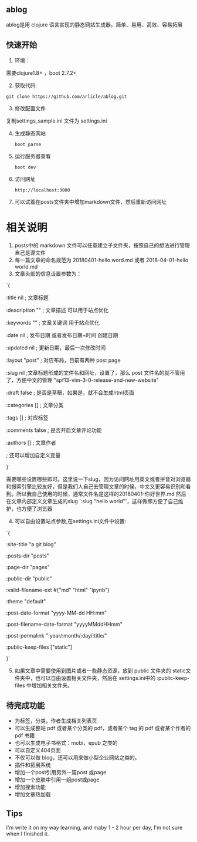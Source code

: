 
## ablog

ablog是用 clojure 语言实现的静态网站生成器。简单、易用、高效、容易拓展

## 快速开始

1. 环境：

需要clojure1.8+ ，boot 2.7.2+


2. 获取代码:

`git clone https://github.com/arlicle/ablog.git`

3. 修改配置文件

复制settings_sample.ini 文件为 settings.ini

4. 生成静态网站

    `boot parse`

5. 运行服务器查看

    `boot dev`

6. 访问网址

    `http://localhost:3000`

7. 可以试着在posts文件夹中增加markdown文件，然后重新访问网址


# 相关说明

1. posts中的 markdown 文件可以任意建立子文件夹，按照自己的想法进行管理自己是源文件
2. 每一篇文章的命名规范为 20180401-hello word.md 或者 2018-04-01-hello world.md 
3. 文章头部的信息设置参数为：

`{

  :title nil ; 文章标题

  :description "" ; 文章描述 可以用于站点优化

  :keywords "" ; 文章关键词 用于站点优化

  :date nil ; 发布日期 或者发布日期+时间 创建日期

  :updated nil ; 更新日期，最后一次修改时间

  :layout "post" ; 对应布局，目前有两种 post page 

  :slug nil ;文章标题形成的文件名和网址，设置了，那么 post 文件名的就不管用了，方便中文的管理 "spf13-vim-3-0-release-and-new-website"

  :draft false ; 是否是草稿，如果是，就不会生成html页面

  :categories [] ; 文章分类

  :tags [] ; 对应标签

  :comments false ; 是否开启文章评论功能

  :authors [] ; 文章作者

  ; 还可以增加自定义变量

}`

需要哪些设置哪些即可。这里说一下slug，因为访问网址用英文或者拼音对浏览器和搜索引擎比较友好，但是我们人自己去管理文章的时候，中文又更容易识别和看到。所以我自己使用的时候，通常文件名是这样的20180401-你好世界.md 然后在文章内部定义文章生成的slug ':slug "hello world"'，这样做即方便了自己维护，也方便了浏览器

4. 可以自由设置站点参数,在settings.ini文件中设置:

`{

  :site-title "a git blog"

  :posts-dir "posts"

  :page-dir "pages"

  :public-dir "public"

  :valid-filename-ext #{"md" "html" "ipynb"}

  :theme "default"

  :post-date-format "yyyy-MM-dd HH:mm"

  :post-filename-date-format "yyyyMMddHHmm"

  :post-permalink ":year/:month/:day/:title/"

  :public-keep-files ["static"]
  
}`

5. 如果文章中需要使用到图片或者一些静态资源，放到 public 文件夹的 static文件夹中，也可以自由设置相关文件夹，然后在 settings.ini中的 :public-keep-files 中增加相关文件夹。

## 待完成功能

* 为标签，分类，作者生成相关列表页
* 可以生成整站 pdf 或者某个分类的 pdf，或者某个 tag 的 pdf 或者某个作者的 pdf 书籍
* 也可以生成电子书格式：mobi，epub 之类的
* 可以自定义404页面
* 不仅可以做 blog，还可以用来做小型企业网站之类的。
* 插件和拓展系统
* 增加一个post引用另外一篇post 或page
* 增加一个皮肤中引用一组post或page
* 增加搜索功能
* 增加文章热加载



## Tips

I'm write it on my way learning, and maby 1 - 2 hour per day, I'm not sure when I finished it.